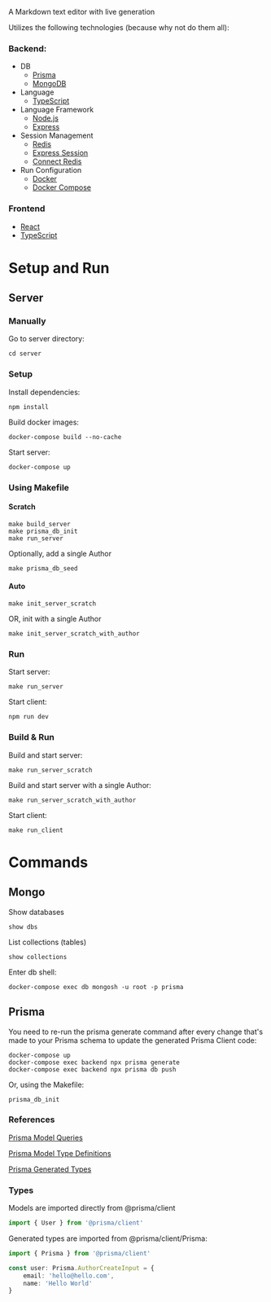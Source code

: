 A Markdown text editor with live generation

Utilizes the following technologies (because why not do them all):

### Backend:
- DB
  - [Prisma](https://www.prisma.io/)
  - [MongoDB](https://www.mongodb.com/)
- Language
  - [TypeScript](https://www.typescriptlang.org/)
- Language Framework
  - [Node.js](https://nodejs.org/en/)
  - [Express](https://expressjs.com/)
- Session Management
  - [Redis](https://redis.io/)
  - [Express Session](https://www.npmjs.com/package/express-session)
  - [Connect Redis](https://www.npmjs.com/package/connect-redis)
- Run Configuration
  - [Docker](https://www.docker.com/)
  - [Docker Compose](https://docs.docker.com/compose/)

### Frontend
  - [React](https://reactjs.org/)
  - [TypeScript](https://www.typescriptlang.org/)

# Setup and Run

## Server

### Manually
Go to server directory:
```shell
cd server
```

### Setup
Install dependencies:
```shell
npm install
```

Build docker images:
```shell
docker-compose build --no-cache
```

Start server:
```shell
docker-compose up
```

### Using Makefile

#### Scratch
```shell
make build_server
make prisma_db_init
make run_server
```

Optionally, add a single Author
```shell
make prisma_db_seed
```

#### Auto
```shell
make init_server_scratch
```

OR, init with a single Author
```shell
make init_server_scratch_with_author
```

### Run
Start server:
```shell
make run_server
```

Start client:
```shell
npm run dev
```

### Build & Run
Build and start server:
```shell
make run_server_scratch
```

Build and start server with a single Author:
```shell
make run_server_scratch_with_author
```

Start client:
```shell    
make run_client
```

# Commands

## Mongo

Show databases
```shell
show dbs
```

List collections (tables)
```shell
show collections
```

Enter db shell:
```shell
docker-compose exec db mongosh -u root -p prisma
```

## Prisma

You need to re-run the prisma generate command after every change that's made to your Prisma schema to update the generated Prisma Client code:
```shell
docker-compose up
docker-compose exec backend npx prisma generate
docker-compose exec backend npx prisma db push
```

Or, using the Makefile:
```shell
prisma_db_init
```

### References

[Prisma Model Queries](https://www.prisma.io/docs/reference/api-reference/prisma-client-reference#model-queries)

[Prisma Model Type Definitions](https://www.prisma.io/docs/concepts/components/prisma-schema/data-model#type-definitions)

[Prisma Generated Types](https://www.prisma.io/docs/concepts/components/prisma-client/advanced-type-safety)

### Types

Models are imported directly from @prisma/client
```typescript
import { User } from '@prisma/client'
```

Generated types are imported from @prisma/client/Prisma:
```typescript
import { Prisma } from '@prisma/client'

const user: Prisma.AuthorCreateInput = {
	email: 'hello@hello.com',
	name: 'Hello World'
}
```


